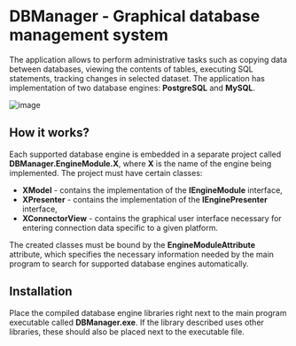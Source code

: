 # DBManager - Graphical database management system

The application allows to perform administrative tasks such as copying data between databases, viewing the contents of tables, executing SQL statements, tracking changes in selected dataset. The application has implementation of two database engines: **PostgreSQL** and **MySQL**.

![image](https://user-images.githubusercontent.com/59066762/160277441-939cc086-aef8-4a42-a26c-19da2efdd1ce.png)

## How it works?
Each supported database engine is embedded in a separate project called **DBManager.EngineModule.X**, where **X** is the name of the engine being implemented. The project must have certain classes:
* **XModel** - contains the implementation of the **IEngineModule** interface,
* **XPresenter** - contains the implementation of the **IEnginePresenter** interface,
* **XConnectorView** - contains the graphical user interface necessary for entering connection data specific to a given platform. 

The created classes must be bound by the **EngineModuleAttribute** attribute, which specifies the necessary information needed by the main program to search for supported database engines automatically.

## Installation
Place the compiled database engine libraries right next to the main program executable called **DBManager.exe**. If the library described uses other libraries, these should also be placed next to the executable file.
